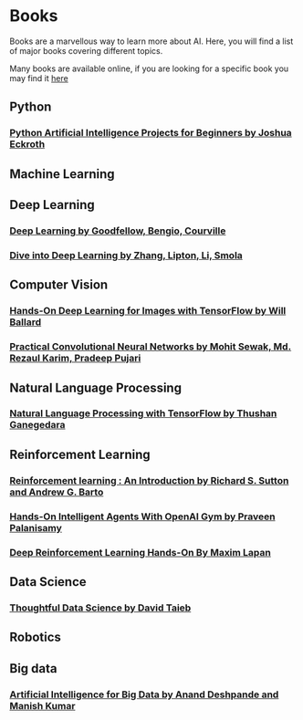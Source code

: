# Books 

Books are a marvellous way to learn more about AI. Here, you will find a list of major books covering different topics.

Many books are available online, if you are looking for a specific book you may find it [here](https://b-ok.cc/s/)

## Python 

### [Python Artificial Intelligence Projects for Beginners by Joshua Eckroth](https://drive.google.com/file/d/1t_64_H_ll9qwoZfSimw3Iyagnmnhsu19/view)

## Machine Learning

## Deep Learning

### [Deep Learning by Goodfellow, Bengio, Courville](http://faculty.neu.edu.cn/yury/AAI/Textbook/DeepLearningBook.pdf)

### [Dive into Deep Learning by Zhang, Lipton, Li, Smola](https://d2l.ai/d2l-en.pdf)

## Computer Vision

### [Hands-On Deep Learning for Images with TensorFlow by Will Ballard](https://drive.google.com/file/d/16W5ACwD_a2dnqbSe8OKMp-cWrU1c8w0e/view)

### [Practical Convolutional Neural Networks by Mohit Sewak, Md. Rezaul Karim, Pradeep Pujari](https://drive.google.com/file/d/1qYk1eG5DP_bqmvhJF2_T9qOjSEE7YQL_/view)

## Natural Language Processing 

### [Natural Language Processing with TensorFlow by Thushan Ganegedara](https://drive.google.com/file/d/1MIfEvdB20cHyBfA9cLAUJOIo_leqEstX/view) 

## Reinforcement Learning 

### [Reinforcement learning : An Introduction by Richard S. Sutton and Andrew G. Barto](http://incompleteideas.net/book/RLbook2020.pdf)

### [Hands-On Intelligent Agents With OpenAI Gym by Praveen Palanisamy](https://drive.google.com/file/d/1s9dJjnKuZJGdJ2svLT5xUDGqFHYp7-Jl/view)

### [Deep Reinforcement Learning Hands-On By Maxim Lapan](https://drive.google.com/file/d/1MNS4bmF58MlDlGOxCpS7-IfAFE-hJt2B/view)

## Data Science

### [Thoughtful Data Science by David Taieb](https://drive.google.com/file/d/14rQ-b7_xUWKAxSixQIKFt0HtpBBZwRm8/view)

## Robotics 

## Big data 

### [Artificial Intelligence for Big Data by Anand Deshpande and Manish Kumar](https://drive.google.com/file/d/16ql7s-l_NEpXdtnMOGUbJMq3a-B2qijt/view)
